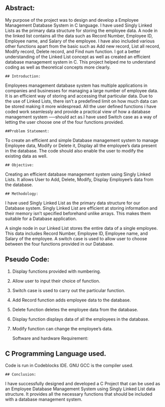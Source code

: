 ## Abstract:

My purpose of the project was to design and develop a Employee Management Database System in C language. I have used Singly Linked Lists as the primary data structure for storing the employee data. A node in the linked list contains all the data such as Record Number, Employee ID, Employee name, and Salary of the employee. I have also included various other functions apart from the basic such as Add new record, List all record, Modify record, Delete record, and Find num function. I got a better understanding of the Linked List concept as well as created an efficient database management system in C. This project helped me to understand coding as well as theoretical concepts more clearly.


	## Introduction:
  Employees management database system has multiple applications in companies and businesses for managing a large number of employee data. It is an efficient way of storing and accessing that particular data. Due to the use of Linked Lists, there isn’t a predefined limit on how much data can be stored making it more widespread. All the user defined functions i have coded work seamlessly and provide a practical view of how a database management system –––should act as.I have used Switch case as a way of letting the user choose one of the four functions provided.


	##Problem Statement:
To create an efficient and simple Database management system to manage Employee data, Modify or Delete it, Display all the employee’s data present in the database. The code should also enable the user to modify the existing data as well.  

	## Objective:
Creating an efficient database management system using Singly Linked Lists.
It allows User to Add, Delete, Modify, Display Employee’s data from the database.


	## Methodology:
I have used Singly Linked List as the primary data structure for our Database system. Singly Linked List are efficient at storing information and their memory isn’t specified beforehand unlike arrays. This makes them suitable for a Database application.

A single node in our Linked List stores the entire data of a single employee. This data includes Record Number, Employee ID, Employee name, and Salary of the employee. A switch case is used to allow user to choose between the four functions provided in our Database.

## Pseudo Code:

1.	Display functions provided with numbering.

2.	Allow user to input their choice of function.

3.	Switch case is used to carry out the particular function.

4.	Add Record function adds employee data to the database.

5.	Delete function deletes the employee data from the database.

6.	Display function displays data of all the employees in the database.

7.	Modify function can change the employee’s data.

	Software and hardware Requirement:
	
## C Programming Language used.
Code is run in Codeblocks IDE.
GNU GCC is the compiler used.

	## Conclusion:
I have successfully designed and developed a C Project that can be used as an Employee Database Management System using Singly Linked List data structure. It provides all the necessary functions that should be included with a database management system.

 



